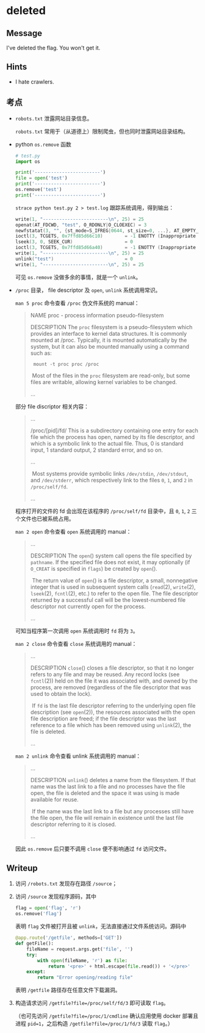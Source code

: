 # deleted

## Message

I've deleted the flag.
You won't get it.

## Hints

- I hate crawlers.

## 考点

- `robots.txt` 泄露网站目录信息。

  `robots.txt` 常用于（从道德上）限制爬虫，但也同时泄露网站目录结构。

- python `os.remove` 函数

  ```python
  # test.py
  import os
  
  print('------------------------')
  file = open('test')
  print('------------------------')
  os.remove('test')
  print('------------------------')
  ```

  `strace python test.py 2 > test.log` 跟踪系统调用，得到输出：

  ```c
  write(1, "------------------------\n", 25) = 25
  openat(AT_FDCWD, "test", O_RDONLY|O_CLOEXEC) = 3 
  newfstatat(3, "", {st_mode=S_IFREG|0644, st_size=0, ...}, AT_EMPTY_PATH) = 0 
  ioctl(3, TCGETS, 0x7ffd85d66c10)        = -1 ENOTTY (Inappropriate ioctl for device)
  lseek(3, 0, SEEK_CUR)                   = 0 
  ioctl(3, TCGETS, 0x7ffd85d66a40)        = -1 ENOTTY (Inappropriate ioctl for device)
  write(1, "------------------------\n", 25) = 25
  unlink("test")                          = 0
  write(1, "------------------------\n", 25) = 25
  ```

  可见 `os.remove` 没做多余的事情，就是一个 `unlink`。

- `/proc` 目录， file descriptor 及 `open`, `unlink` 系统调用常识。

  `man 5 proc` 命令查看 `/proc` 伪文件系统的 manual：

  > NAME
  > 	proc - process information pseudo-filesystem
  >
  > DESCRIPTION
  > 	The  `proc` filesystem is a pseudo-filesystem which provides an interface to kernel data structures.  It is commonly mounted at /proc.  Typically, it is mounted automatically by the system, but it can also be mounted manually using a command such as:
  >
  >      mount -t proc proc /proc
  >
  > ​	Most of the files in the `proc` filesystem are read-only, but some files are writable, allowing kernel variables to be changed.
  >
  > ...
  
  部分 file discriptor 相关内容：
  
  >...
  >
  >/proc/[pid]/fd/
  >	This is a subdirectory containing one entry for each file which the process has open, named by its file descriptor, and which is a symbolic link to the actual file.  Thus, 0 is standard input, 1 standard output, 2 standard error, and so on.
  >
  >...
  >
  >​	Most systems provide symbolic links `/dev/stdin`, `/dev/stdout`, and `/dev/stderr`, which respectively link to the files `0`, `1`, and `2` in `/proc/self/fd`.
  >
  >...
  
  程序打开的文件的 fd 会出现在该程序的 `/proc/self/fd` 目录中，且 `0`, `1`, `2` 三个文件也已被系统占用。
  
  `man 2 open` 命令查看 `open` 系统调用的 manual：
  
  > ...
  >
  > DESCRIPTION
  >     The  `open`()  system call opens the file specified by `pathname`.  If the specified file does not exist, it may optionally (if `O_CREAT` is specified in `flags`) be created by `open`().
  >
  > ​    The return value of `open`() is a file descriptor, a small, nonnegative integer that is used in subsequent system calls (`read`(2), `write`(2), `lseek`(2), `fcntl`(2),  etc.) to refer to the open file.  The file descriptor returned by a successful call will be the lowest-numbered file descriptor not currently open for the process.
  >
  > ...
  
  可知当程序第一次调用 `open` 系统调用时 `fd` 将为 `3`。
  
  `man 2 close` 命令查看 `close` 系统调用的 manual：
  
  > ...
  >
  > DESCRIPTION
  >     `close`()  closes  a file descriptor, so that it no longer refers to any file and may be reused.  Any record locks (see `fcntl`(2)) held on the file it was associated with, and owned by the process, are removed (regardless of the file descriptor that was used to obtain the lock).
  >
  > ​    If `fd` is the last file descriptor referring to the underlying open file description (see `open`(2)), the resources associated with the open file  description are freed; if the file descriptor was the last reference to a file which has been removed using `unlink`(2), the file is deleted.
  >
  > ...
  
  `man 2 unlink` 命令查看 unlink 系统调用的 manual：
  
  > ...
  >
  > DESCRIPTION
  >     `unlink`() deletes a name from the filesystem.  If that name was the last link to a file and no processes have the file open, the file is deleted and the space it was using is made available for reuse.
  >
  > ​    If the name was the last link to a file but any processes still have the file open, the file will remain in existence until the last file  descriptor referring to it is closed.
  >
  > ...
  
  因此 `os.remove` 后只要不调用 `close` 便不影响通过 `fd` 访问文件。

## Writeup

1. 访问 `/robots.txt` 发现存在路径 `/source`；

2. 访问 `/source` 发现程序源码，其中

   ```python
   flag = open('flag', 'r')
   os.remove('flag')
   ```

   表明 `flag` 文件被打开且被 `unlink`，无法直接通过文件系统访问。源码中

   ```python
   @app.route('/getfile', methods=['GET'])
   def getFile():
       fileName = request.args.get('file', '')
       try:
           with open(fileName, 'r') as file:
               return '<pre>' + html.escape(file.read()) + '</pre>'
       except:
           return "Error opening/reading file"
   ```

   表明 `/getfile` 路径存在任意文件下载漏洞。

3. 构造请求访问 `/getfile?file=/proc/self/fd/3` 即可读取 `flag`。

   （也可先访问 `/getfile?file=/proc/1/cmdline` 确认应用使用 docker 部署且进程 `pid=1`，之后构造 `/getfile?file=/proc/1/fd/3` 读取 `flag`。）

